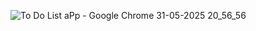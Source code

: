 ![To Do List aPp - Google Chrome 31-05-2025 20_56_56](https://github.com/user-attachments/assets/7219d3bd-cc58-481c-bd60-07c92bc77d3e)
